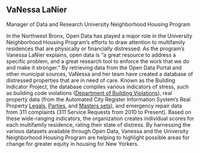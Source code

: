 ## VaNessa LaNier

Manager of Data and Research
University Neighborhood Housing Program

In the Northwest Bronx, Open Data has played a major role in the University Neighborhood Housing Program’s efforts to draw attention to multifamily residences that are physically or financially distressed. As the program’s Vanessa LaNier explains, open data is “a great resource to address a specific problem, and a great research tool to enforce the work that we do and make it stronger.” By retrieving data from the Open Data Portal and other municipal sources, VaNessa and her team have created a database of distressed properties that are in need of care. Known as the Building Indicator Project, the database compiles various indicators of stress, such as building code violations ([Department of Building Violations](https://data.cityofnewyork.us/Housing-Development/DOB-Violations/3h2n-5cm9)), real property data (from the Automated City Register Information System’s Real Property [Legals](https://data.cityofnewyork.us/City-Government/ACRIS-Real-Property-Legals/8h5j-fqxa), [Parties](https://data.cityofnewyork.us/City-Government/ACRIS-Real-Property-Parties/636b-3b5g), and [Masters sets](https://data.cityofnewyork.us/City-Government/ACRIS-Real-Property-Master/bnx9-e6tj)), and emergency repair data from 311 complaints (311 Service Requests from 2010 to Present). Based on these wide-ranging indicators, the organization creates individual scores for each multifamily residence, rating their state of distress.  By harnessing the various datasets available through Open Data, Vanessa and the University Neighborhood Housing Program are helping to highlight possible areas for change for greater equity in housing for New Yorkers.
